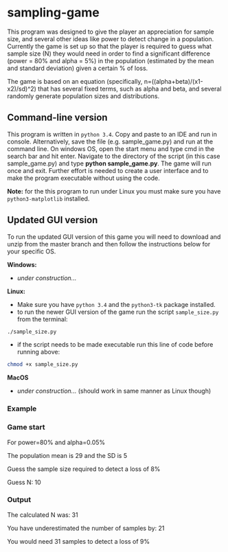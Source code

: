 # sampling-game

This program was designed to give the player an appreciation for sample size, and several other ideas like power to detect change in a population. Currently the game is set up so that the player is required to guess what sample size (N) they would need in order to find a significant difference (power = 80% and alpha = 5%) in the population (estimated by the mean and standard deviation) given a certain % of loss.  

The game is based on an equation (specifically, n=((alpha+beta)/(x1-x2)/sd)^2) that has several fixed terms, such as alpha and beta, and several randomly generate population sizes and distributions.

## Command-line version

This program is written in `python 3.4`. Copy and paste to an IDE and run in console. Alternatively, save the file (e.g. sample_game.py) and run at the command line. On windows OS, open the start menu and type cmd in the search bar and hit enter. Navigate to the directory of the script (in this case sample_game.py) and type **python sample_game.py**. The game will run once and exit. Further effort is needed to create a user interface and to make the program executable without using the code.  

**Note:** for the this program to run under Linux you must make sure you have `python3-matplotlib` installed.

## Updated GUI version

To run the updated GUI version of this game you will need to download and unzip from the master branch and then follow the instructions below for your specific OS.

**Windows:**

  - *under construction...*

**Linux:**

  - Make sure you have `python 3.4` and the `python3-tk` package installed.
  - to run the newer GUI version of the game run the script `sample_size.py` from the terminal:

```sh
./sample_size.py
```

  - if the script needs to be made executable run this line of code before running above:

```sh
chmod +x sample_size.py
```

**MacOS**

  - *under construction...* (should work in same manner as Linux though)

### Example
### Game start
For power=80% and alpha=0.05% 

The population mean is 29 and the SD is 5 

Guess the sample size required to detect a loss of 8%


Guess N: 10 

### Output
The calculated N was: 31

You have underestimated the number of samples by: 21

You would need 31 samples to detect a loss of 9%




